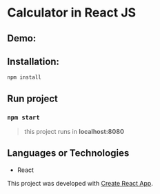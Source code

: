 # Calculator in React JS

## Demo:

## Installation:

`npm install`

## Run project

### `npm start`

> this project runs in
> **localhost:8080**

## Languages or Technologies

- React

This project was developed with [Create React App](https://github.com/facebook/create-react-app).
